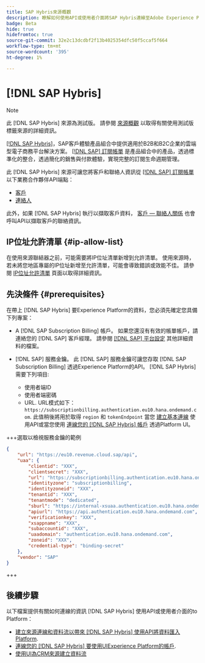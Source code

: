 ```yaml
---
title: SAP Hybris來源概觀
description: 瞭解如何使用API或使用者介面將SAP Hybris連線至Adobe Experience Platform。
badge: Beta
hide: true
hidefromtoc: true
source-git-commit: 32e2c13dcdbf2f13b4025354dfc50f5ccaf5f664
workflow-type: tm+mt
source-wordcount: '395'
ht-degree: 1%

---
```


# [!DNL SAP Hybris]

>[!NOTE]
>
>此 [!DNL SAP Hybris] 來源為測試版。 請參閱 [來源概觀](../../home.md#terms-and-conditions) 以取得有關使用測試版標籤來源的詳細資訊。

[[!DNL SAP Hybris]](https://www.sap.com/india/products/acquired-brands/what-is-hybris.html)，SAP客戶體驗產品組合中提供適用於B2B和B2C企業的雲端型電子商務平台解決方案。 [[!DNL SAP] 訂閱帳單](https://www.sap.com/products/financial-management/subscription-billing.html) 是產品組合中的產品，透過標準化的整合，透過簡化的銷售與付款體驗，實現完整的訂閱生命週期管理。

此 [!DNL SAP Hybris] 來源可讓您將客戶和聯絡人資訊從 [[!DNL SAP] 訂閱帳單](https://www.sap.com/products/financial-management/subscription-billing.html) 以下業務合作夥伴API端點：

* [客戶](https://api.sap.com/api/BusinessPartner_APIs/path/GET_customers)
* [連絡人](https://api.sap.com/api/BusinessPartner_APIs/path/GET_contacts)

此外，如果 [!DNL SAP Hybris] 執行以擷取客戶資料， [客戶 — 聯絡人關係](https://api.sap.com/api/BusinessPartner_APIs/path/GET_relationships-customer-contacts) 也會呼叫API以擷取客戶的聯絡資訊。

## IP位址允許清單 {#ip-allow-list}

在使用來源聯結器之前，可能需要將IP位址清單新增到允許清單。 使用來源時，若未將您地區專屬的IP位址新增至允許清單，可能會導致錯誤或效能不佳。 請參閱 [IP位址允許清單](../../ip-address-allow-list.md) 頁面以取得詳細資訊。

## 先決條件 {#prerequisites}

在帶上 [!DNL SAP Hybris] 要Experience Platform的資料，您必須先確定您具備下列專案：

* A [!DNL SAP Subscription Billing] 帳戶。 如果您還沒有有效的帳單帳戶，請連絡您的 [!DNL SAP] 客戶經理。 請參閱 [[!DNL SAP] 平台設定](https://help.sap.com/doc/5fd179965d5145fbbe7f2a7aa1272338/latest/en-US/PlatformConfiguration.pdf) 其他詳細資料的檔案。

* [!DNL SAP] 服務金鑰。 此 [!DNL SAP] 服務金鑰可讓您存取 [!DNL SAP Subscription Billing] 透過Experience Platform的API。 [!DNL SAP Hybris] 需要下列項目:
   * 使用者端ID
   * 使用者端密碼
   * URL. URL模式如下： `https://subscriptionbilling.authentication.eu10.hana.ondemand.com`. 此值稍後將用於取得 `region` 和 `tokenEndpoint` 當您 [建立基本連線](../../tutorials/api/create/crm/sap-hybris.md#base-connection) 使用API或當您使用 [連線您的 [!DNL SAP Hybris] 帳戶](../../tutorials/ui/create/crm/sap-hybris.md#connect-account) 透過Platform UI。

+++選取以檢視服務金鑰的範例

```json
{ 
    "url": "https://eu10.revenue.cloud.sap/api",
    "uaa": {
        "clientid": "XXX",
        "clientsecret": "XXX",
        "url": "https://subscriptionbilling.authentication.eu10.hana.ondemand.com",
        "identityzone": "subscriptionbilling",
        "identityzoneid": "XXX",
        "tenantid": "XXX",
        "tenantmode": "dedicated",
        "sburl": "https://internal-xsuaa.authentication.eu10.hana.ondemand.com",
        "apiurl": "https://api.authentication.eu10.hana.ondemand.com",
        "verificationkey": "XXX",
        "xsappname": "XXX",
        "subaccountid": "XXX",
        "uaadomain": "authentication.eu10.hana.ondemand.com",
        "zoneid": "XXX",
        "credential-type": "binding-secret"
    },
    "vendor": "SAP"
}
```

+++

## 後續步驟

以下檔案提供有關如何連線的資訊 [!DNL SAP Hybris] 使用API或使用者介面的to Platform：

* [建立來源連線和資料流以帶來 [!DNL SAP Hybris] 使用API將資料匯入Platform](../../tutorials/api/create/crm/sap-hybris.md).
* [連線您的 [!DNL SAP Hybris] 要使用UIExperience Platform的帳戶](../../tutorials/ui/create/crm/sap-hybris.md).
* [使用UI為CRM來源建立資料流](../../tutorials/ui/dataflow/crm.md)
